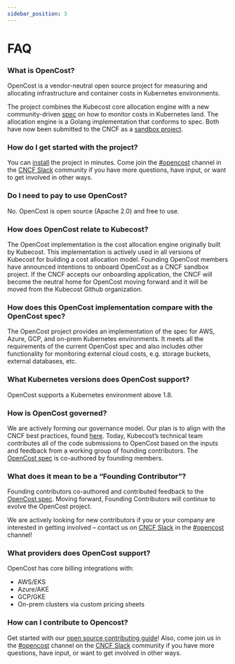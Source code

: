 ```yaml
---
sidebar_position: 3
---
```


# FAQ

### What is OpenCost?

OpenCost is a vendor-neutral open source project for measuring and allocating infrastructure and container costs in Kubernetes environments.

The project combines the Kubecost core allocation engine with a new community-driven [spec](https://github.com/kubecost/opencost/tree/develop/spec) on how to monitor costs in Kubernetes land. The allocation engine is a Golang implementation that conforms to spec. Both have now been submitted to the CNCF as a [sandbox project](https://www.cncf.io/sandbox-projects/).

### How do I get started with the project?

You can [install](install.md) the project in minutes. Come join the [#opencost](https://cloud-native.slack.com/archives/C03D56FPD4G) channel in the [CNCF Slack](https://slack.cncf.io/) community if you have more questions, have input, or want to get involved in other ways.

### Do I need to pay to use OpenCost?

No. OpenCost is open source (Apache 2.0) and free to use.

### How does OpenCost relate to Kubecost?

The OpenCost implementation is the cost allocation engine originally built by Kubecost. This implementation is actively used in all versions of Kubecost for building a cost allocation model. Founding OpenCost members have announced intentions to onboard OpenCost as a CNCF sandbox project. If the CNCF accepts our onboarding application, the CNCF will become the neutral home for OpenCost moving forward and it will be moved from the Kubecost Github organization.

### How does this OpenCost implementation compare with the OpenCost spec?

The OpenCost project provides an implementation of the spec for AWS, Azure, GCP, and on-prem Kubernetes environments. It meets all the requirements of the current OpenCost spec and also includes other functionality for monitoring external cloud costs, e.g. storage buckets, external databases, etc.

### What Kubernetes versions does OpenCost support?

OpenCost supports a Kubernetes environment above 1.8.

### How is OpenCost governed?

We are actively forming our governance model. Our plan is to align with the CNCF best practices, found [here](https://www.cncf.io/blog/2019/08/30/cncf-technical-principles-and-open-governance-success/). Today, Kubecost’s technical team contributes all of the code submissions to OpenCost based on the inputs and feedback from a working group of founding contributors. The [OpenCost spec](https://github.com/kubecost/opencost/tree/develop/spec) is co-authored by founding members.

### What does it mean to be a “Founding Contributor”?

Founding contributors co-authored and contributed feedback to the [OpenCost spec](https://github.com/kubecost/opencost/tree/develop/spec). Moving forward, Founding Contributors will continue to evolve the OpenCost project.

We are actively looking for new contributors if you or your company are interested in getting involved – contact us on [CNCF Slack](https://slack.cncf.io/) in the [#opencost](https://cloud-native.slack.com/archives/C03D56FPD4G) channel!

### What providers does OpenCost support?

OpenCost has core billing integrations with:

- AWS/EKS
- Azure/AKE
- GCP/GKE
- On-prem clusters via custom pricing sheets

### How can I contribute to Opencost?

Get started with our [open source contributing guide](https://github.com/kubecost/opencost/blob/develop/CONTRIBUTING.md)! Also, come join us in the [#opencost](https://cloud-native.slack.com/archives/C03D56FPD4G) channel on the [CNCF Slack](https://slack.cncf.io/) community if you have more questions, have input, or want to get involved in other ways.
